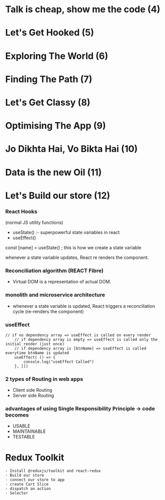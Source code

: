 # Talk is cheap, show me the code (4)

# Let's Get Hooked (5)

# Exploring The World (6)

# Finding The Path (7)

# Let's Get Classy (8)

# Optimising The App (9)

# Jo Dikhta Hai, Vo Bikta Hai (10)

# Data is the new Oil (11)

# Let's Build our store (12)


### React Hooks 
(normal JS utility functions)

- useState() :- superpowerful state variables in react 
- useEffect()

const [name] = useState() ;
this is how we create a state variable


whenever a state variable updates, React re renders the component.

### Reconciliation algorithm (REACT Fibre)

- Virtual DOM is a  representation of actual DOM.


### monolith and microservice architecture



- whenever a state variable is updated, React triggers a reconciliation cycle (re-renders the component)


### useEffect 

```
// if no dependency array => useEffect is called on every render
    // if dependency array is empty => useEffect is called only the initial render (just once)
    // if dependency array is [btnName] => useEffect is called everytime btnName is updated
    useEffect( () => {
        console.log("useEffect Called")
    }, [])
```


### 2 types of Routing in web apps

- Client side Routing
- Server side Routing

### advantages of using Single Responsibility Principle -> code becomes 

- USABLE
- MAINTAINABLE
- TESTABLE


# Redux Toolkit
    - Install @reduxjs/toolkit and react-redux
    - Build our store
    - connect our store to app
    - create Cart Slice
    - dispatch an action
    - Selector
